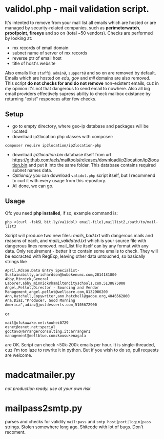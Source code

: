 # validol.php - mail validation script.
It's intented to remove from your mail list all emails which are hosted or are managed by security-related companies, such as **perimeterwatch**, **proofpoint**, **fireeye** and so on (total ~50 vendors).
Checks are performed by looking at:
- mx records of email domain
- subnet name of server of mx records
- reverse ptr of email host
- title of host's website

Also emails like `staff@`, `admin@`, `support@` and so on are removed by default.
Emails which are hosted on _edu_, _gov_ and _mil_ domains are also removed.
This script __do not checks for and do not remove__ non-existent emails, cuz in my opinion it's not that dangerous to send email to nowhere. Also all big email providers effectively supress ability to check mailbox existance by returning "exist" responces after few checks.
## Setup
- go to empty directory, where geo-ip database and packages will be located
- download ip2location php classes with composer:
```
composer require ip2location/ip2location-php
```
- download _ip2location.bin_ database itself from url https://github.com/aels/mailtools/releases/download/ip2location/ip2location.bin and put it into the same folder.
This database contains required subnet names data.
- _Optionaly_ you can download `validol.php` script itself, but I recommend to curl it with every usage from this repository.
- All done, we can go.
## Usage
Ofc you need __php installed__, if so, example command is:
```
php <(curl -fskSL bit.ly/va1idol) email-file1,maillist2,/path/to/mail-list3
```
Script will produce two new files: _mails_bad.txt_ with dangerous mails and reasons of each, and _mails_validated.txt_ which is your source file with dangerous lines removed.
mail_list file itself can by any format with any data. Only requirement - better it to contain some emails to check. They will be excracted with RegExp, leaving other data untouched,
so basically strings like
```
April,Rdson,Data Entry Specialist- Sustainabilty,arichardson@hobokenumc.com,2014181000
Abby,Minnick,General Laborer,abby_minnick@hamiltoncityschools.com,5138875000
Angel,Pellot,Director - Sourcing and Vendor Management,angel.pellot@wellcare.com,8132906200
Ann,Hatchell,Copywriter,ann.hatchell@gadoe.org,4046562800
Ana,Diaz,"Producer, Good Morning America",adiaz@justdesserts.com,5105672900
```
or
```
mail@ofukuwake.net:kouhei0729
osnet@osnet.net:special
goctavo@arrangerconsulting.it:arranger1
management@meltblue.com:kousukenagata
```
are OK.
Script can check ~50k-200k emails per hour. It is single-threaded, cuz i'm too laze to rewrite it in python. But if you wish to do so, pull requests are welcome.


# madcatmailer.py
_not production ready. use at your own risk_

# mailpass2smtp.py
parses and checks for validity `mail:pass` and `smtp_host|port|login|pass` strings. Stolen somewhere long ago. Shitcode with lot of bugs. Don't recoment.
